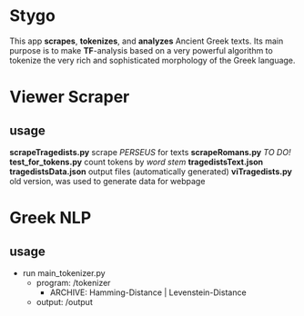 # Stygo

This app **scrapes**, **tokenizes**, and **analyzes** Ancient Greek texts. Its main purpose is to make **TF**-analysis based on a very powerful algorithm to tokenize the very rich and sophisticated morphology of the Greek language.

# Viewer Scraper

## usage

**scrapeTragedists.py** scrape _PERSEUS_ for texts
**scrapeRomans.py** _TO DO!_
**test_for_tokens.py** count tokens by _word stem_
**tragedistsText.json** **tragedistsData.json** output files (automatically generated)
**viTragedists.py** old version, was used to generate data for webpage

# Greek NLP

## usage

- run main_tokenizer.py
  - program: /tokenizer
    - ARCHIVE: Hamming-Distance | Levenstein-Distance
  - output: /output
